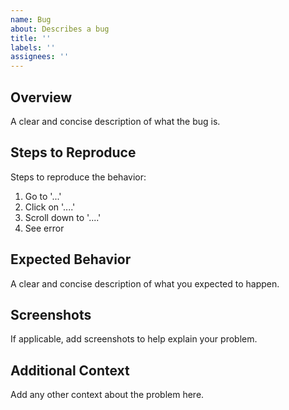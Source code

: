 ```yaml
---
name: Bug
about: Describes a bug
title: ''
labels: ''
assignees: ''
---
```


## Overview
A clear and concise description of what the bug is.

## Steps to Reproduce
Steps to reproduce the behavior:
1. Go to '...'
2. Click on '....'
3. Scroll down to '....'
4. See error

## Expected Behavior
A clear and concise description of what you expected to happen.

## Screenshots
If applicable, add screenshots to help explain your problem.


## Additional Context
Add any other context about the problem here.